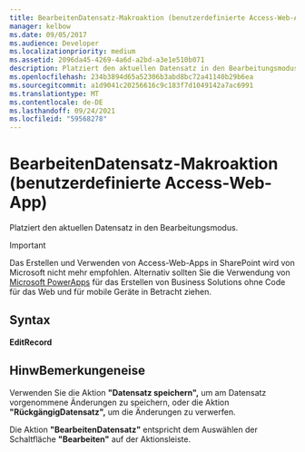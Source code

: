 ```yaml
---
title: BearbeitenDatensatz-Makroaktion (benutzerdefinierte Access-Web-App)
manager: kelbow
ms.date: 09/05/2017
ms.audience: Developer
ms.localizationpriority: medium
ms.assetid: 2096da45-4269-4a6d-a2bd-a3e1e510b071
description: Platziert den aktuellen Datensatz in den Bearbeitungsmodus.
ms.openlocfilehash: 234b3894d65a52306b3abd8bc72a41140b29b6ea
ms.sourcegitcommit: a1d9041c20256616c9c183f7d1049142a7ac6991
ms.translationtype: MT
ms.contentlocale: de-DE
ms.lasthandoff: 09/24/2021
ms.locfileid: "59568278"
---
```

# <a name="editrecord-macro-action-access-custom-web-app"></a>BearbeitenDatensatz-Makroaktion (benutzerdefinierte Access-Web-App)

Platziert den aktuellen Datensatz in den Bearbeitungsmodus.
  
> [!IMPORTANT]
> Das Erstellen und Verwenden von Access-Web-Apps in SharePoint wird von Microsoft nicht mehr empfohlen. Alternativ sollten Sie die Verwendung von [Microsoft PowerApps](https://powerapps.microsoft.com/en-us/) für das Erstellen von Business Solutions ohne Code für das Web und für mobile Geräte in Betracht ziehen. 
  
## <a name="syntax"></a>Syntax

 **EditRecord**
  
## <a name="remarks"></a>HinwBemerkungeneise

Verwenden Sie die Aktion **"Datensatz speichern",** um am Datensatz vorgenommene Änderungen zu speichern, oder die Aktion **"RückgängigDatensatz",** um die Änderungen zu verwerfen. 
  
Die Aktion **"BearbeitenDatensatz"** entspricht dem Auswählen der Schaltfläche **"Bearbeiten"** auf der Aktionsleiste. 
  

